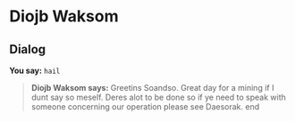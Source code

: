# Diojb Waksom


## Dialog

**You say:** `hail`



>**Diojb Waksom says:** Greetins Soandso. Great day for a mining if I dunt say so meself. Deres alot to be done so if ye need to speak with someone concerning our operation please see Daesorak.
end
